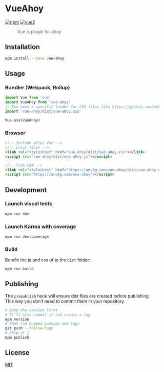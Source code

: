 # VueAhoy

[![npm](https://img.shields.io/npm/v/vue-ahoy.svg)](https://www.npmjs.com/package/vue-ahoy) [![vue2](https://img.shields.io/badge/vue-2.x-brightgreen.svg)](https://vuejs.org/)

> Vue.js plugin for ahoy

## Installation

```bash
npm install --save vue-ahoy
```

## Usage

### Bundler (Webpack, Rollup)

```js
import Vue from 'vue'
import VueAhoy from 'vue-ahoy'
// You need a specific loader for CSS files like https://github.com/webpack/css-loader
import 'vue-ahoy/dist/vue-ahoy.css'

Vue.use(VueAhoy)
```

### Browser

```html
<!-- Include after Vue -->
<!-- Local files -->
<link rel="stylesheet" href="vue-ahoy/dist/vue-ahoy.css"></link>
<script src="vue-ahoy/dist/vue-ahoy.js"></script>

<!-- From CDN -->
<link rel="stylesheet" href="https://unpkg.com/vue-ahoy/dist/vue-ahoy.css"></link>
<script src="https://unpkg.com/vue-ahoy"></script>
```

## Development

### Launch visual tests

```bash
npm run dev
```

### Launch Karma with coverage

```bash
npm run dev:coverage
```

### Build

Bundle the js and css of to the `dist` folder:

```bash
npm run build
```


## Publishing

The `prepublish` hook will ensure dist files are created before publishing. This
way you don't need to commit them in your repository.

```bash
# Bump the version first
# It'll also commit it and create a tag
npm version
# Push the bumped package and tags
git push --follow-tags
# Ship it 🚀
npm publish
```

## License

[MIT](http://opensource.org/licenses/MIT)

